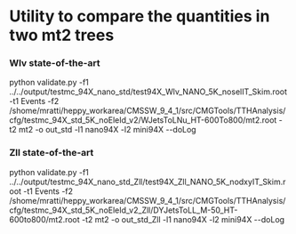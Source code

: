 # Utility to compare the quantities in two mt2 trees

### Wlv state-of-the-art 
python validate.py -f1 ../../output/testmc_94X_nano_std/test94X_Wlv_NANO_5K_noselIT_Skim.root -t1 Events  -f2 /shome/mratti/heppy_workarea/CMSSW_9_4_1/src/CMGTools/TTHAnalysis/cfg/testmc_94X_std_5K_noEleId_v2/WJetsToLNu_HT-600To800/mt2.root -t2 mt2 -o out_std -l1 nano94X -l2 mini94X --doLog

### Zll state-of-the-art
python validate.py -f1 ../../output/testmc_94X_nano_std_Zll/test94X_Zll_NANO_5K_nodxyIT_Skim.root -t1 Events  -f2 /shome/mratti/heppy_workarea/CMSSW_9_4_1/src/CMGTools/TTHAnalysis/cfg/testmc_94X_std_5K_noEleId_v2_Zll/DYJetsToLL_M-50_HT-600to800/mt2.root -t2 mt2 -o out_std_Zll  -l1 nano94X -l2 mini94X --doLog
